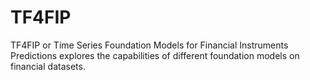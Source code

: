# TF4FIP
TF4FIP or Time Series Foundation Models for Financial Instruments Predictions explores the capabilities of different foundation models on financial datasets.
